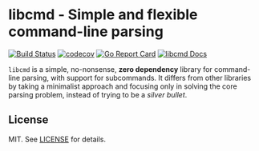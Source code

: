 # libcmd - Simple and flexible command-line parsing

[![Build Status](https://travis-ci.org/ibraimgm/libcmd.svg?branch=master)](https://travis-ci.org/ibraimgm/libcmd)
[![codecov](https://codecov.io/gh/ibraimgm/libcmd/branch/master/graph/badge.svg)](https://codecov.io/gh/ibraimgm/libcmd)
[![Go Report Card](https://goreportcard.com/badge/github.com/ibraimgm/libcmd)](https://goreportcard.com/report/github.com/ibraimgm/libcmd)
[![libcmd Docs](https://img.shields.io/badge/godoc-api-blue.svg)](https://godoc.org/github.com/ibraimgm/libcmd)

`libcmd` is a simple, no-nonsense, __zero dependency__ library for command-line parsing, with support for subcommands.
It differs from other libraries by taking a minimalist approach and focusing only in solving the core parsing problem, instead of
trying to be a *silver bullet*.

## License

MIT. See [LICENSE](LICENSE) for details.
